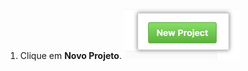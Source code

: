 1. Clique em **Novo Projeto**. ![Botão Novo projeto](/assets/images/help/projects/new-project-button.png)
